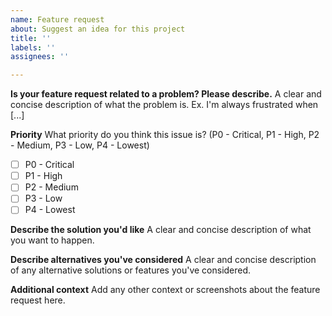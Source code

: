 ```yaml
---
name: Feature request
about: Suggest an idea for this project
title: ''
labels: ''
assignees: ''

---
```


**Is your feature request related to a problem? Please describe.**
A clear and concise description of what the problem is. Ex. I'm always frustrated when [...]

**Priority**
What priority do you think this issue is? (P0 - Critical, P1 - High, P2 - Medium, P3 - Low, P4 - Lowest)
- [ ] P0 - Critical
- [ ] P1 - High
- [ ] P2 - Medium
- [ ] P3 - Low
- [ ] P4 - Lowest

**Describe the solution you'd like**
A clear and concise description of what you want to happen.

**Describe alternatives you've considered**
A clear and concise description of any alternative solutions or features you've considered.

**Additional context**
Add any other context or screenshots about the feature request here.
